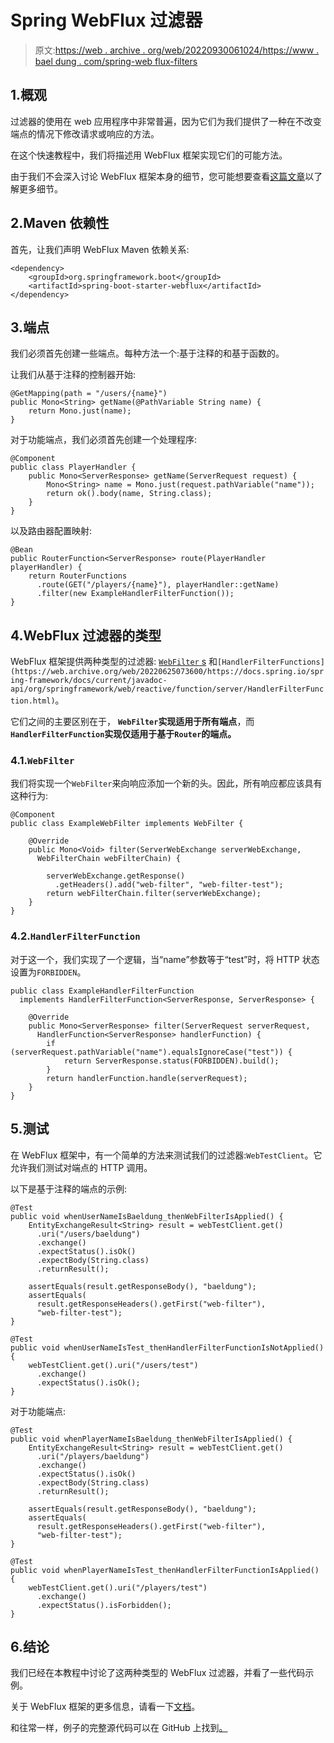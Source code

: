 # Spring WebFlux 过滤器

> 原文:[https://web . archive . org/web/20220930061024/https://www . bael dung . com/spring-web flux-filters](https://web.archive.org/web/20220930061024/https://www.baeldung.com/spring-webflux-filters)

## 1.概观

过滤器的使用在 web 应用程序中非常普遍，因为它们为我们提供了一种在不改变端点的情况下修改请求或响应的方法。

在这个快速教程中，我们将描述用 WebFlux 框架实现它们的可能方法。

由于我们不会深入讨论 WebFlux 框架本身的细节，您可能想要查看[这篇文章](/web/20220625073600/https://www.baeldung.com/spring-5-functional-web)以了解更多细节。

## 2.Maven 依赖性

首先，让我们声明 WebFlux Maven 依赖关系:

```
<dependency>
    <groupId>org.springframework.boot</groupId>
    <artifactId>spring-boot-starter-webflux</artifactId>
</dependency>
```

## 3.端点

我们必须首先创建一些端点。每种方法一个:基于注释的和基于函数的。

让我们从基于注释的控制器开始:

```
@GetMapping(path = "/users/{name}")
public Mono<String> getName(@PathVariable String name) {
    return Mono.just(name);
}
```

对于功能端点，我们必须首先创建一个处理程序:

```
@Component
public class PlayerHandler {
    public Mono<ServerResponse> getName(ServerRequest request) {
        Mono<String> name = Mono.just(request.pathVariable("name"));
        return ok().body(name, String.class);
    }
}
```

以及路由器配置映射:

```
@Bean
public RouterFunction<ServerResponse> route(PlayerHandler playerHandler) {
    return RouterFunctions
      .route(GET("/players/{name}"), playerHandler::getName)
      .filter(new ExampleHandlerFilterFunction());
}
```

## 4.WebFlux 过滤器的类型

WebFlux 框架提供两种类型的过滤器: [`WebFilter` s](https://web.archive.org/web/20220625073600/https://docs.spring.io/spring-framework/docs/current/javadoc-api/org/springframework/web/server/WebFilter.html) 和`[HandlerFilterFunctions](https://web.archive.org/web/20220625073600/https://docs.spring.io/spring-framework/docs/current/javadoc-api/org/springframework/web/reactive/function/server/HandlerFilterFunction.html)`。

它们之间的主要区别在于， **`WebFilter`实现适用于所有端点**，而 **`HandlerFilterFunction`实现仅适用于基于`Router`的端点。**

### 4.1.`WebFilter`

我们将实现一个`WebFilter`来向响应添加一个新的头。因此，所有响应都应该具有这种行为:

```
@Component
public class ExampleWebFilter implements WebFilter {

    @Override
    public Mono<Void> filter(ServerWebExchange serverWebExchange, 
      WebFilterChain webFilterChain) {

        serverWebExchange.getResponse()
          .getHeaders().add("web-filter", "web-filter-test");
        return webFilterChain.filter(serverWebExchange);
    }
}
```

### 4.2.`HandlerFilterFunction`

对于这一个，我们实现了一个逻辑，当“name”参数等于“test”时，将 HTTP 状态设置为`FORBIDDEN`。

```
public class ExampleHandlerFilterFunction 
  implements HandlerFilterFunction<ServerResponse, ServerResponse> {

    @Override
    public Mono<ServerResponse> filter(ServerRequest serverRequest,
      HandlerFunction<ServerResponse> handlerFunction) {
        if (serverRequest.pathVariable("name").equalsIgnoreCase("test")) {
            return ServerResponse.status(FORBIDDEN).build();
        }
        return handlerFunction.handle(serverRequest);
    }
}
```

## 5.测试

在 WebFlux 框架中，有一个简单的方法来测试我们的过滤器:`WebTestClient`。它允许我们测试对端点的 HTTP 调用。

以下是基于注释的端点的示例:

```
@Test
public void whenUserNameIsBaeldung_thenWebFilterIsApplied() {
    EntityExchangeResult<String> result = webTestClient.get()
      .uri("/users/baeldung")
      .exchange()
      .expectStatus().isOk()
      .expectBody(String.class)
      .returnResult();

    assertEquals(result.getResponseBody(), "baeldung");
    assertEquals(
      result.getResponseHeaders().getFirst("web-filter"), 
      "web-filter-test");
}

@Test
public void whenUserNameIsTest_thenHandlerFilterFunctionIsNotApplied() {
    webTestClient.get().uri("/users/test")
      .exchange()
      .expectStatus().isOk();
}
```

对于功能端点:

```
@Test
public void whenPlayerNameIsBaeldung_thenWebFilterIsApplied() {
    EntityExchangeResult<String> result = webTestClient.get()
      .uri("/players/baeldung")
      .exchange()
      .expectStatus().isOk()
      .expectBody(String.class)
      .returnResult();

    assertEquals(result.getResponseBody(), "baeldung");
    assertEquals(
      result.getResponseHeaders().getFirst("web-filter"),
      "web-filter-test");
} 

@Test 
public void whenPlayerNameIsTest_thenHandlerFilterFunctionIsApplied() {
    webTestClient.get().uri("/players/test")
      .exchange()
      .expectStatus().isForbidden(); 
}
```

## 6.结论

我们已经在本教程中讨论了这两种类型的 WebFlux 过滤器，并看了一些代码示例。

关于 WebFlux 框架的更多信息，请看一下[文档](https://web.archive.org/web/20220625073600/https://docs.spring.io/spring/docs/current/spring-framework-reference/web-reactive.html)。

和往常一样，例子的完整源代码可以在 GitHub 上找到[。](https://web.archive.org/web/20220625073600/https://github.com/eugenp/tutorials/tree/master/spring-5-reactive-modules/spring-5-reactive)